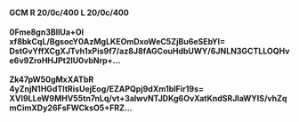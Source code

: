#### GCM R 20/0c/400 L 20/0c/400
**0Fme8gn3BllUa+Ol**<br/>**xf8bkCqL/BgsocY0AzMgLKEOmDxoWeC5ZjBu6eSEbYI=**<br/>**DstGvYffXCgXJTvh1xPis9f7/az8J8fAGCouHdbUWY/6JNLN3GCTLLOQHve6v9ZroHHJPt2lU0vbNrp+...**<br/><br/>
**Zk47pW50gMxXATbR**<br/>**4yZnjN1HGdTItRisUejEog/EZAPQpj9dXm1blFir19s=**<br/>**XVI9LLeW9MHV55tn7nLq/vt+3alwvNTJDKg6OvXatKndSRJlaWYIS/vhZqmCimXDy26FsFWCksO5+FRZ...**